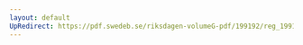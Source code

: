 ```yaml
---
layout: default
UpRedirect: https://pdf.swedeb.se/riksdagen-volumeG-pdf/199192/reg_199192.pdf
---
```

